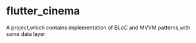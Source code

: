 # flutter_cinema
A project,which contains implementation of BLoC and MVVM patterns,with same data layer

